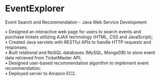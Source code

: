 # EventExplorer
Event Search and Recommendation - Java Web Service Development 

•	Designed an interactive web page for users to search events and purchase tickets utilizing AJAX technology (HTML, CSS and JavaScript);<br/>
•	Created Java servlets with RESTful APIs to handle HTTP requests and responses;<br/>
•	Built relational and NoSQL databases (MySQL, MongoDB) to store event data retrieved from TicketMaster API;<br/>
•	Designed user-based recommendation algorithm to implement event recommendation;<br/>
• Deployed server to Amazon EC2.<br/>
